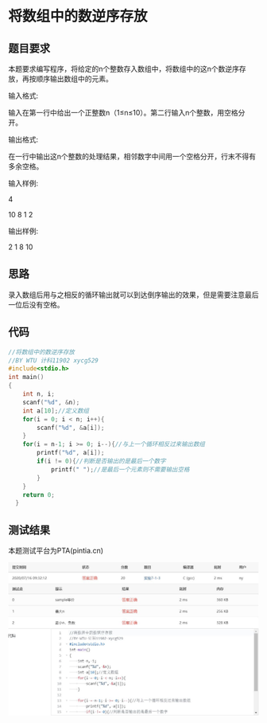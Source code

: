 # 将数组中的数逆序存放 
## 题目要求
本题要求编写程序，将给定的n个整数存入数组中，将数组中的这n个数逆序存放，再按顺序输出数组中的元素。

输入格式:

输入在第一行中给出一个正整数n（1≤n≤10）。第二行输入n个整数，用空格分开。

输出格式:

在一行中输出这n个整数的处理结果，相邻数字中间用一个空格分开，行末不得有多余空格。

输入样例:

4

10 8 1 2

输出样例:

2 1 8 10
## 思路
录入数组后用与之相反的循环输出就可以到达倒序输出的效果，但是需要注意最后一位后没有空格。
## 代码
```c
//将数组中的数逆序存放
//BY WTU 计科11902 xycg529
#include<stdio.h>
int main()
{
	int n, i;
	scanf("%d", &n);
	int a[10];//定义数组
	for(i = 0; i < n; i++){
		scanf("%d", &a[i]);
	}
	for(i = n-1; i >= 0; i--){//与上一个循环相反过来输出数组
		printf("%d", a[i]);
		if(i != 0){//判断是否输出的是最后一个数字
			printf(" ");//是最后一个元素则不需要输出空格
		}
	}
	return 0;
  }
  ```
  ## 测试结果
  本题测试平台为PTA(pintia.cn)
  
  ![将数组中的数逆序存放](https://github.com/xycg529/Summer/blob/master/%E5%B0%86%E6%95%B0%E7%BB%84%E9%80%86%E5%BA%8F%E5%AD%98%E6%94%BE.JPG)

